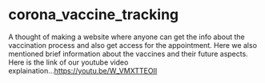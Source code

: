 # corona_vaccine_tracking
A thought of making a website where anyone can get the info about the vaccination process and also get access for the appointment.
Here we also mentioned brief information about the vaccines and their future aspects.
Here is the link of our youtube video explaination...https://youtu.be/W_VMXTTEOII
